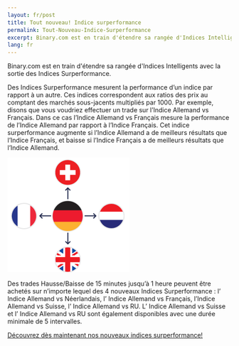 ```yaml
---
layout: fr/post
title: Tout nouveau! Indice surperformance
permalink: Tout-Nouveau-Indice-Surperformance
excerpt: Binary.com est en train d'étendre sa rangée d'Indices Intelligents avec la sortie des Indices Surperformance.
lang: fr
---
```


Binary.com est en train d'étendre sa rangée d'Indices Intelligents avec la sortie des Indices Surperformance.

Des Indices Surperformance mesurent la performance d’un indice par rapport à un autre. Ces indices correspondent aux ratios des prix au comptant des marchés sous-jacents multipliés par 1000. Par exemple, disons que vous voudriez effectuer un trade sur l’Indice Allemand vs Français. Dans ce cas l’Indice Allemand vs Français mesure la performance de l’Indice Allemand par rapport à l’Indice Français. Cet indice surperformance augmente si l’Indice Allemand a de meilleurs résultats que l’Indice Français, et baisse si l’Indice Français a de meilleurs résultats que l’Indice Allemand.

![](/post_images/Out-Performance.png)

Des trades Hausse/Baisse de 15 minutes jusqu’à 1 heure peuvent être achetés sur n’importe lequel des 4 nouveaux Indices Surperformance : l’ Indice Allemand vs Néerlandais, l’ Indice Allemand vs Français, l’Indice Allemand vs Suisse, l’ Indice Allemand vs RU. L’ Indice Allemand vs Suisse et l’ Indice Allemand vs RU sont également disponibles avec une durée minimale de 5 intervalles.

[Découvrez dès maintenant nos nouveaux indices surperformance!](https://www.binary.com/c/trade.cgi?market=smarties&time=15m&form_name=risefall&expiry_&amount_&H=S0P&currency=USD&underlying_symbol=OPIDAXAEX&amount=100&date_&&l=FR&utm_medium=social&utm_source=blog&utm_content=whatsnew)
